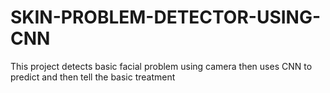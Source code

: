 # SKIN-PROBLEM-DETECTOR-USING-CNN
This project detects basic facial problem using camera then uses CNN to predict and then tell the basic treatment
